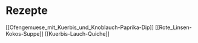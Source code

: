 # Rezepte

[[Ofengemuese_mit_Kuerbis_und_Knoblauch-Paprika-Dip]]
[[Rote_Linsen-Kokos-Suppe]]
[[Kuerbis-Lauch-Quiche]]
